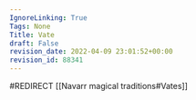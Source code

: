 ```yaml
---
IgnoreLinking: True
Tags: None
Title: Vate
draft: False
revision_date: 2022-04-09 23:01:52+00:00
revision_id: 88341
---
```


#REDIRECT [[Navarr magical traditions#Vates]]